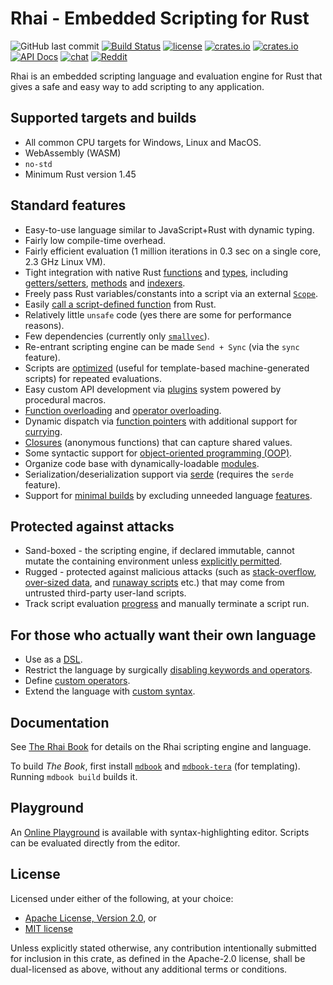 Rhai - Embedded Scripting for Rust
=================================

![GitHub last commit](https://img.shields.io/github/last-commit/jonathandturner/rhai?logo=github)
[![Build Status](https://github.com/jonathandturner/rhai/workflows/Build/badge.svg)](https://github.com/jonathandturner/rhai/actions)
[![license](https://img.shields.io/crates/l/rhai)](https://github.com/license/jonathandturner/rhai)
[![crates.io](https://img.shields.io/crates/v/rhai?logo=rust)](https://crates.io/crates/rhai/)
[![crates.io](https://img.shields.io/crates/d/rhai?logo=rust)](https://crates.io/crates/rhai/)
[![API Docs](https://docs.rs/rhai/badge.svg?logo=docs.rs)](https://docs.rs/rhai/)
[![chat](https://img.shields.io/discord/767611025456889857.svg?logo=discord)](https://discord.gg/yZMKAQ)
[![Reddit](https://img.shields.io/reddit/subreddit-subscribers/Rhai?logo=reddit)](https://www.reddit.com/r/Rhai)

Rhai is an embedded scripting language and evaluation engine for Rust that gives a safe and easy way
to add scripting to any application.


Supported targets and builds
---------------------------

* All common CPU targets for Windows, Linux and MacOS.
* WebAssembly (WASM)
* `no-std`
* Minimum Rust version 1.45


Standard features
-----------------

* Easy-to-use language similar to JavaScript+Rust with dynamic typing.
* Fairly low compile-time overhead.
* Fairly efficient evaluation (1 million iterations in 0.3 sec on a single core, 2.3 GHz Linux VM).
* Tight integration with native Rust [functions](https://schungx.github.io/rhai/rust/functions.html) and [types]([#custom-types-and-methods](https://schungx.github.io/rhai/rust/custom.html)), including [getters/setters](https://schungx.github.io/rhai/rust/getters-setters.html), [methods](https://schungx.github.io/rhai/rust/custom.html) and [indexers](https://schungx.github.io/rhai/rust/indexers.html).
* Freely pass Rust variables/constants into a script via an external [`Scope`](https://schungx.github.io/rhai/rust/scope.html).
* Easily [call a script-defined function](https://schungx.github.io/rhai/engine/call-fn.html) from Rust.
* Relatively little `unsafe` code (yes there are some for performance reasons).
* Few dependencies (currently only [`smallvec`](https://crates.io/crates/smallvec)).
* Re-entrant scripting engine can be made `Send + Sync` (via the `sync` feature).
* Scripts are [optimized](https://schungx.github.io/rhai/engine/optimize.html) (useful for template-based machine-generated scripts) for repeated evaluations.
* Easy custom API development via [plugins](https://schungx.github.io/rhai/plugins/index.html) system powered by procedural macros.
* [Function overloading](https://schungx.github.io/rhai/language/overload.html) and [operator overloading](https://schungx.github.io/rhai/rust/operators.html).
* Dynamic dispatch via [function pointers](https://schungx.github.io/rhai/language/fn-ptr.html) with additional support for [currying](https://schungx.github.io/rhai/language/fn-curry.html).
* [Closures](https://schungx.github.io/rhai/language/fn-closure.html) (anonymous functions) that can capture shared values.
* Some syntactic support for [object-oriented programming (OOP)](https://schungx.github.io/rhai/language/oop.html).
* Organize code base with dynamically-loadable [modules](https://schungx.github.io/rhai/language/modules.html).
* Serialization/deserialization support via [serde](https://crates.io/crates/serde) (requires the `serde` feature).
* Support for [minimal builds](https://schungx.github.io/rhai/start/builds/minimal.html) by excluding unneeded language [features](https://schungx.github.io/rhai/start/features.html).


Protected against attacks
-------------------------

* Sand-boxed - the scripting engine, if declared immutable, cannot mutate the containing environment unless [explicitly permitted](https://schungx.github.io/rhai/patterns/control.html).
* Rugged - protected against malicious attacks (such as [stack-overflow](https://schungx.github.io/rhai/safety/max-call-stack.html), [over-sized data](https://schungx.github.io/rhai/safety/max-string-size.html), and [runaway scripts](https://schungx.github.io/rhai/safety/max-operations.html) etc.) that may come from untrusted third-party user-land scripts.
* Track script evaluation [progress](https://schungx.github.io/rhai/safety/progress.html) and manually terminate a script run.


For those who actually want their own language
---------------------------------------------

* Use as a [DSL](https://schungx.github.io/rhai/engine/dsl.html).
* Restrict the language by surgically [disabling keywords and operators](https://schungx.github.io/rhai/engine/disable.html).
* Define [custom operators](https://schungx.github.io/rhai/engine/custom-op.html).
* Extend the language with [custom syntax](https://schungx.github.io/rhai/engine/custom-syntax.html).


Documentation
-------------

See [The Rhai Book](https://schungx.github.io/rhai) for details on the Rhai scripting engine and language.

To build _The Book_, first install [`mdbook`](https://github.com/rust-lang/mdBook)
and [`mdbook-tera`](https://github.com/avitex/mdbook-tera) (for templating).
Running `mdbook build` builds it.


Playground
----------

An [Online Playground](https://alvinhochun.github.io/rhai-demo/) is available with syntax-highlighting editor.
Scripts can be evaluated directly from the editor.


License
-------

Licensed under either of the following, at your choice:

* [Apache License, Version 2.0](https://github.com/jonathandturner/rhai/blob/master/LICENSE-APACHE.txt), or
* [MIT license](https://github.com/jonathandturner/rhai/blob/master/LICENSE-MIT.txt)

Unless explicitly stated otherwise, any contribution intentionally submitted
for inclusion in this crate, as defined in the Apache-2.0 license, shall
be dual-licensed as above, without any additional terms or conditions.
